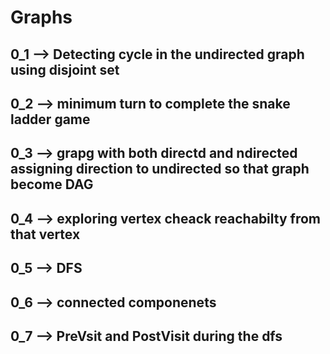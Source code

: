 # Graphs
## 0_1 --> Detecting cycle in the undirected graph using disjoint set
## 0_2 --> minimum turn to complete the snake ladder game
## 0_3 --> grapg with both directd and ndirected assigning direction to undirected so that graph become DAG
## 0_4 --> exploring vertex cheack reachabilty from that vertex
## 0_5 --> DFS 
## 0_6 --> connected componenets
## 0_7 --> PreVsit and PostVisit during the dfs
